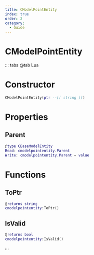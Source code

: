 ```yaml
---
title: CModelPointEntity
index: true
order: 2
category:
  - Guide
---
```


# CModelPointEntity

::: tabs
@tab Lua
# Constructor
```lua
CModelPointEntity(ptr --[[ string ]])
```
# Properties
## Parent 
```lua
@type CBaseModelEntity
Read: cmodelpointentity.Parent
Write: cmodelpointentity.Parent = value
```
# Functions
## ToPtr
```lua
@returns string
cmodelpointentity:ToPtr()
```
## IsValid
```lua
@returns bool
cmodelpointentity:IsValid()
```

:::